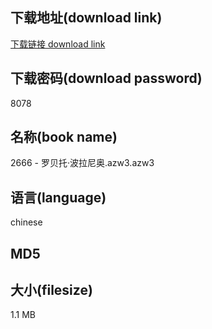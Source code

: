 ## 下载地址(download link)
[下载链接 download link](https://tutu365.netlify.app/?s=2666+-+%E7%BD%97%E8%B4%9D%E6%89%98%C2%B7%E6%B3%A2%E6%8B%89%E5%B0%BC%E5%A5%A5.azw3)

## 下载密码(download password)
8078

## 名称(book name)
2666 - 罗贝托·波拉尼奥.azw3.azw3

## 语言(language)
chinese

## MD5


## 大小(filesize)
1.1 MB
